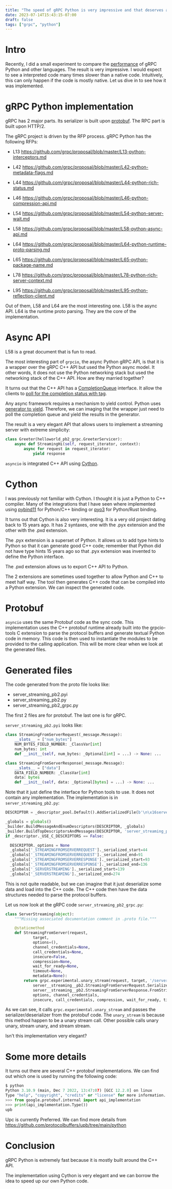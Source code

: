 ```yaml
---
title: "The speed of gRPC Python is very impressive and that deserves a dive"
date: 2023-07-14T15:43:15-07:00
draft: false
tags: ["grpc", "python"]
---
```


# Intro

Recently, I did a small experiment to compare the [performance](https://github.com/aspcompiler/grpc-perf) of gRPC Python and other languages. The result is very impressive. I would expect to see a interpreted code many times slower than a native code. Intuitively, this can only happen if the code is mostly native. Let us dive in to see how it was implemented.

# gRPC Python implementation

gRPC has 2 major parts. Its serializer is built upon [protobuf](https://github.com/protocolbuffers/protobuf). The RPC part is built upon HTTP/2.

The gRPC project is driven by the RFP process. gRPC Python has the following RFPs:

* L13 https://github.com/grpc/proposal/blob/master/L13-python-interceptors.md 

* L42 https://github.com/grpc/proposal/blob/master/L42-python-metadata-flags.md 

* L44 https://github.com/grpc/proposal/blob/master/L44-python-rich-status.md 

* L46 https://github.com/grpc/proposal/blob/master/L46-python-compression-api.md 

* L54 https://github.com/grpc/proposal/blob/master/L54-python-server-wait.md 

* L58 https://github.com/grpc/proposal/blob/master/L58-python-async-api.md 

* L64 https://github.com/grpc/proposal/blob/master/L64-python-runtime-proto-parsing.md 

* L65 https://github.com/grpc/proposal/blob/master/L65-python-package-name.md 

* L78 https://github.com/grpc/proposal/blob/master/L78-python-rich-server-context.md 

* L95 https://github.com/grpc/proposal/blob/master/L95-python-reflection-client.md 

Out of them, L58 and L64 are the most interesting one. L58 is the async API. L64 is the runtime proto parsing. They are the core of the implementation.

# Async API
 
L58 is a great document that is fun to read.

The most interesting part of `grpcio`, the async Python gRPC API, is that it is a wrapper over the gRPC C++ API but used the Python async model. It other words, it does not use the Python networking stack but used the networking stack of the C++ API. How are they married together?

It turns out that the C++ API has a [CompletionQueue](https://grpc.github.io/grpc/cpp/classgrpc_1_1_completion_queue.html) interface. It allow
the clients to [poll for the completion status with tag](https://grpc.io/docs/languages/cpp/async/).

Any async framework requires a mechanism to yield control. Python uses [generator to yield](https://stackoverflow.com/questions/49005651/how-does-asyncio-actually-work). Therefore, we can imaging that the wrapper just need to poll the completion queue and yield the results in the generator.

The result is a very elegant API that allows users to implement a streaming server with extreme simplicity:

```python
class Greeter(helloworld_pb2_grpc.GreeterServicer):
    async def StreamingHi(self, request_iterator, context):
        async for request in request_iterator:
            yield response

```

`asyncio` is integrated C++ API using [Cython](https://cython.org/).

# Cython

I was previously not familiar with Cython. I thought it is just a Python to C++ compiler. Many of the integrations that I have seen
where implemented using [pybind11](https://github.com/pybind/pybind11) for Python/C++ binding or [pyo3](https://github.com/PyO3/pyo3)
for Python/Rust binding.

It turns out that Cython is also very interesting. It is a very old project dating back to 15 years ago. It has 2 syntaxes, one with the .pyx extension and the other with the .pxd extension. 

The .pyx extension is a superset of Python. It allows us to add type hints to Python so that it can generate good C++ code; remember that Python
did not have type hints 15 years ago so that .pyx extension was invented to define the Python interface.

The .pxd extension allows us to export C++ API to Python.

The 2 extensions are sometimes used together to allow Python and C++ to meet half way. The tool then generates C++ code that can be compiled into a Python extension. We can inspect the generated code.

# Protobuf

`asyncio` uses the same Protobuf code as the sync code. This implementation uses the C++ protobuf runtime already built into the grpcio-tools C extension to parse the protocol buffers and generate textual Python code in memory. This code is then used to instantiate the modules to be provided to the calling application. This will be more clear when we look at the generated files.

# Generated files

The code generated from the proto file looks like:

* server_streaming_pb2.pyi	
* server_streaming_pb2.py		
* server_streaming_pb2_grpc.py

The first 2 files are for protobuf. The last one is for gRPC.

`server_streaming_pb2.pyi` looks like:

```python
class StreamingFromServerRequest(_message.Message):
    __slots__ = ["num_bytes"]
    NUM_BYTES_FIELD_NUMBER: _ClassVar[int]
    num_bytes: int
    def __init__(self, num_bytes: _Optional[int] = ...) -> None: ...

class StreamingFromServerResponse(_message.Message):
    __slots__ = ["data"]
    DATA_FIELD_NUMBER: _ClassVar[int]
    data: bytes
    def __init__(self, data: _Optional[bytes] = ...) -> None: ...
```

Note that it just define the interface for Python tools to use. It does not contain any implementation. The implementation is in 
` server_streaming_pb2.py`:

```python
DESCRIPTOR = _descriptor_pool.Default().AddSerializedFile(b'\n\x16server_streaming.proto\x12\x10server_streaming\"/\n\x1aStreamingFromServerRequest\x12\x11\n\tnum_bytes\x18\x01 \x01(\x05\"+\n\x1bStreamingFromServerResponse\x12\x0c\n\x04\x64\x61ta\x18\x01 \x01(\x0c\x32\x87\x01\n\x0fServerStreaming\x12t\n\x13StreamingFromServer\x12,.server_streaming.StreamingFromServerRequest\x1a-.server_streaming.StreamingFromServerResponse0\x01\x62\x06proto3')

_globals = globals()
_builder.BuildMessageAndEnumDescriptors(DESCRIPTOR, _globals)
_builder.BuildTopDescriptorsAndMessages(DESCRIPTOR, 'server_streaming_pb2', _globals)
if _descriptor._USE_C_DESCRIPTORS == False:

  DESCRIPTOR._options = None
  _globals['_STREAMINGFROMSERVERREQUEST']._serialized_start=44
  _globals['_STREAMINGFROMSERVERREQUEST']._serialized_end=91
  _globals['_STREAMINGFROMSERVERRESPONSE']._serialized_start=93
  _globals['_STREAMINGFROMSERVERRESPONSE']._serialized_end=136
  _globals['_SERVERSTREAMING']._serialized_start=139
  _globals['_SERVERSTREAMING']._serialized_end=274
```

This is not quite readable, but we can imagine that it just deserialize some data and load into the C++ code. The C++ code
then have the data structures needed to parse the protocol buffers.

Let us now look at the gRPC code `server_streaming_pb2_grpc.py`:

```python
class ServerStreaming(object):
    """Missing associated documentation comment in .proto file."""

    @staticmethod
    def StreamingFromServer(request,
            target,
            options=(),
            channel_credentials=None,
            call_credentials=None,
            insecure=False,
            compression=None,
            wait_for_ready=None,
            timeout=None,
            metadata=None):
        return grpc.experimental.unary_stream(request, target, '/server_streaming.ServerStreaming/StreamingFromServer',
            server__streaming__pb2.StreamingFromServerRequest.SerializeToString,
            server__streaming__pb2.StreamingFromServerResponse.FromString,
            options, channel_credentials,
            insecure, call_credentials, compression, wait_for_ready, timeout, metadata)
```

As we can see, it calls `grpc.experimental.unary_stream` and passes the serializer/deserializer from the protobuf code. The `unary_stream` is because this method happen to be a unary stream call. Other possible calls unary unary, stream unary, and stream stream.

Isn't this implementation very elegant? 

# Some more details

It turns out there are several C++ protobuf implementations. We can find out which one is used by running the following code:

```python
$ python 
Python 3.10.9 (main, Dec 7 2022, 13:47:07) [GCC 12.2.0] on linux 
Type "help", "copyright", "credits" or "license" for more information. 
>>> from google.protobuf.internal import api_implementation 
>>> print(api_implementation.Type()) 
upb 

``` 

Upc is currently Preferred. We can find more details from https://github.com/protocolbuffers/upb/tree/main/python 

# Conclusion

gRPC Python is extremely fast because it is mostly built around the C++ API.

The implementation using Cython is very elegant and we can borrow the idea to speed up our own Python code.
